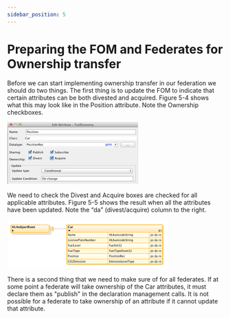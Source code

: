 ```yaml
---
sidebar_position: 5
---
```


# Preparing the FOM and Federates for Ownership transfer

Before we can start implementing ownership transfer in our federation we should do two things. The first thing is to update the FOM to indicate that certain attributes can be both divested and acquired. Figure 5-4 shows what this may look like in the Position attribute. Note the Ownership checkboxes.

![4-position.png](img%2F4-position.png)

We need to check the Divest and Acquire boxes are checked for all applicable attributes. Figure 5-5 shows the result when all the attributes have been updated. Note the “da” (divest/acquire) column to the right.

![5-car-object.png](img%2F5-car-object.png)

There is a second thing that we need to make sure of for all federates.  If at some point a federate will take ownership of the Car attributes, it must declare them as "publish" in the declaration management calls. It is not possible for a federate to take ownership of an attribute if it cannot update that attribute.


